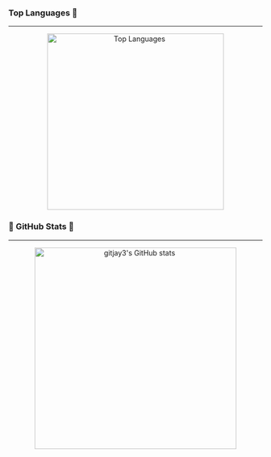 ### Top Languages 👋

---

<div align="center">
  <img src="https://github-readme-stats.vercel.app/api/top-langs/?username=gitjay3&layout=compact&theme=tokyonight" alt="Top Languages" style="width: 350px; height: auto;" />
</div>

### 🌟 GitHub Stats 🌟

---

<div align="center">
  <a href="https://github.com/gitjay3/github-readme-stats">
    <img src="https://github-readme-stats.vercel.app/api?username=gitjay3&theme=tokyonight" alt="gitjay3's GitHub stats" style="width: 400px; height: auto;" />
  </a>
</div>


